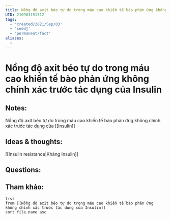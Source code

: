 ```yaml
---
title: Nồng độ axit béo tự do trong máu cao khiến tế bào phản ứng không chính xác trước tác dụng của Insulin
UID: 210903151312
tags:
  - 'created/2021/Sep/03'
  - 'seed🥜'
  - 'permanent/fact'
aliases:
  - 
---
```

# Nồng độ axit béo tự do trong máu cao khiến tế bào phản ứng không chính xác trước tác dụng của Insulin

## Notes:
Nồng độ axit béo tự do trong máu cao khiến tế bào phản ứng không chính xác trước tác dụng của [[Insulin]]

## Ideas & thoughts:
[[Insulin resistance|Kháng Insulin]]

## Questions:


## Tham khảo:
```dataview
list
from [[Nồng độ axit béo tự do trong máu cao khiến tế bào phản ứng không chính xác trước tác dụng của Insulin]]
sort file.name asc
```